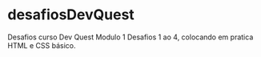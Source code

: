 # desafiosDevQuest
Desafios curso Dev Quest Modulo 1 
Desafios 1 ao 4, colocando em pratica HTML e CSS básico.
